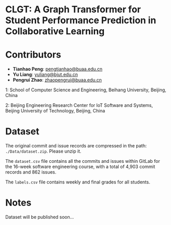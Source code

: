 # CLGT: A Graph Transformer for Student Performance Prediction in Collaborative Learning

# Contributors
- **Tianhao Peng**: pengtianhao@buaa.edu.cn
- **Yu Liang**: yuliang@bjut.edu.cn
- **Pengrui Zhao**: zhaopengrui@buaa.edu.cn

1: School of Computer Science and Engineering, Beihang University, Beijing, China

2: Beijing Engineering Research Center for IoT Software and Systems, Beijing University of Technology, Beijing, China

# Dataset
The original commit and issue records are compressed in the path: `./Data/dataset.zip`. Please unzip it.

The `dataset.csv` file contains all the commits and issues within GitLab for the 16-week software engineering course, with a total of 4,903 commit records and 862 issues. 

The `labels.csv` file contains weekly and final grades for all students.

# Notes

Dataset will be published soon...
